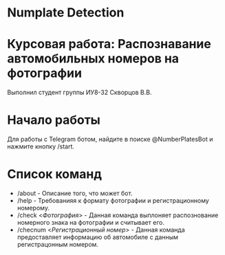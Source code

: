 # Numplate Detection
# Курсовая работа: Распознавание автомобильных номеров на фотографии
Выполнил студент группы ИУ8-32 Скворцов В.В.

# Начало работы 
Для работы с Telegram ботом, найдите в поиске @NumberPlatesBot и нажмите кнопку /start.

# Список команд

* /about - Описание того, что может бот.
* /help - Требованияя к формату фотографии и регистрационному номерому.
* /check <_Фотография_> - Данная команда выплоняет распознование номерного знака на фотографии и считывает его.
* /checnum <_Регистрационный номер_> - Данная команда предоставляет информацию об автомобиле с данным регистрацонным номером.
